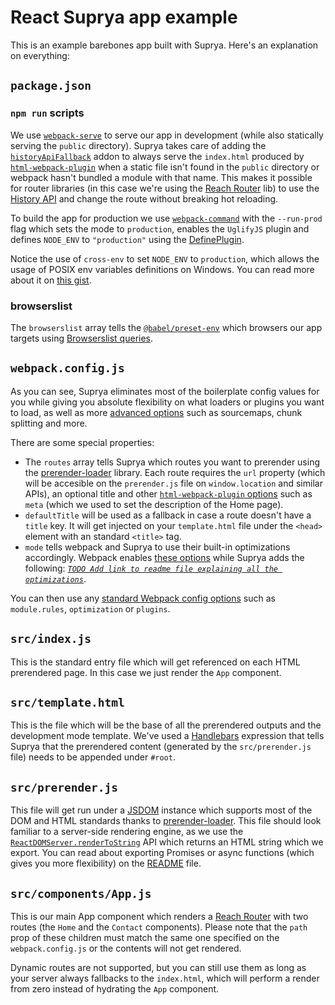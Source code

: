 # React Suprya app example

This is an example barebones app built with Suprya. Here's an explanation on everything:

## `package.json`

### `npm run` scripts

We use [`webpack-serve`](https://github.com/webpack-contrib/webpack-serve) to serve our app in development (while also statically serving the `public` directory). Suprya takes care of adding the [`historyApiFallback`](https://github.com/webpack-contrib/webpack-serve#add-on-features) addon to always serve the `index.html` produced by [`html-webpack-plugin`](https://github.com/jantimon/html-webpack-plugin) when a static file isn't found in the `public` directory or webpack hasn't bundled a module with that name. This makes it possible for router libraries (in this case we're using the [Reach Router](https://reach.tech/router) lib) to use the [History API](https://developer.mozilla.org/en-US/docs/Web/API/History) and change the route without breaking hot reloading.

To build the app for production we use [`webpack-command`](https://github.com/webpack-contrib/webpack-command) with the `--run-prod` flag which sets the mode to `production`, enables the `UglifyJS` plugin and defines `NODE_ENV` to `"production"` using the [DefinePlugin](https://webpack.js.org/plugins/define-plugin/).

Notice the use of `cross-env` to set `NODE_ENV` to `production`, which allows the usage of POSIX env variables definitions on Windows. You can read more about it on [this gist](https://gist.github.com/hugmanrique/8e71844cf20f5f49ff856137b723a7ae).

### browserslist

The `browserslist` array tells the [`@babel/preset-env`](https://new.babeljs.io/docs/en/next/babel-preset-env.html) which browsers our app targets using [Browserslist queries](https://github.com/browserslist/browserslist#queries).

## `webpack.config.js`

As you can see, Suprya eliminates most of the boilerplate config values for you while giving you absolute flexibility on what loaders or plugins you want to load, as well as more [advanced options](https://webpack.js.org/configuration/) such as sourcemaps, chunk splitting and more.

There are some special properties:

- The `routes` array tells Suprya which routes you want to prerender using the [prerender-loader](https://github.com/GoogleChromeLabs/prerender-loader) library. Each route requires the `url` property (which will be accesible on the `prerender.js` file on `window.location` and similar APIs), an optional title and other [`html-webpack-plugin` options](https://github.com/jantimon/html-webpack-plugin#options) such as `meta` (which we used to set the description of the Home page).
- `defaultTitle` will be used as a fallback in case a route doesn't have a `title` key. It will get injected on your `template.html` file under the `<head>` element with an standard `<title>` tag.
- `mode` tells webpack and Suprya to use their built-in optimizations accordingly. Webpack enables [these options](https://webpack.js.org/concepts/mode/) while Suprya adds the following: [_`TODO Add link to readme file explaining all the optimizations`_](#).

You can then use any [standard Webpack config options](https://webpack.js.org/configuration/) such as `module.rules`, `optimization` or `plugins`.

## `src/index.js`

This is the standard entry file which will get referenced on each HTML prerendered page. In this case we just render the `App` component.

## `src/template.html`

This is the file which will be the base of all the prerendered outputs and the development mode template. We've used a [Handlebars](https://handlebarsjs.com/) expression that tells Suprya that the prerendered content (generated by the `src/prerender.js` file) needs to be appended under `#root`.

## `src/prerender.js`

This file will get run under a [JSDOM](https://github.com/jsdom/jsdom) instance which supports most of the DOM and HTML standards thanks to [prerender-loader](https://github.com/GoogleChromeLabs/prerender-loader/). This file should look familiar to a server-side rendering engine, as we use the [`ReactDOMServer.renderToString`](https://reactjs.org/docs/react-dom-server.html#rendertostring) API which returns an HTML string which we export. You can read about exporting Promises or async functions (which gives you more flexibility) on the [README](../../README.md) file.

## `src/components/App.js`

This is our main App component which renders a [Reach Router](https://reach.tech/router) with two routes (the `Home` and the `Contact` components). Please note that the `path` prop of these children must match the same one specified on the `webpack.config.js` or the contents will not get rendered.

Dynamic routes are not supported, but you can still use them as long as your server always fallbacks to the `index.html`, which will perform a render from zero instead of hydrating the `App` component.